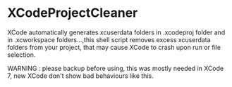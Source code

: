 
# XCodeProjectCleaner

XCode automatically generates xcuserdata folders in .xcodeproj folder and in .xcworkspace folders...,this shell script removes excess xcuserdata folders from your project, that may cause XCode to crash upon run or file selection.

WARNING : please backup before using, this was mostly needed in XCode 7, new XCode don't show bad behaviours like this.
